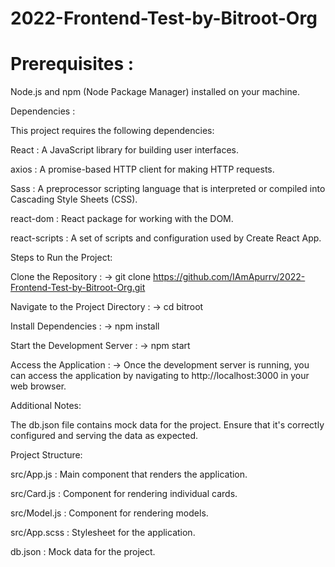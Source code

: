 # 2022-Frontend-Test-by-Bitroot-Org

<h1>Prerequisites :</h1>

Node.js and npm (Node Package Manager) installed on your machine.


Dependencies :

This project requires the following dependencies:

  React : A JavaScript library for building user interfaces.
  
  axios : A promise-based HTTP client for making HTTP requests.
  
  Sass : A preprocessor scripting language that is interpreted or compiled into Cascading Style Sheets (CSS).
  
  
  react-dom : React package for working with the DOM.
  
  react-scripts : A set of scripts and configuration used by Create React App.


Steps to Run the Project:
  
  Clone the Repository : -> git clone https://github.com/IAmApurrv/2022-Frontend-Test-by-Bitroot-Org.git
  
  Navigate to the Project Directory : -> cd bitroot
  
  Install Dependencies : -> npm install
  
  Start the Development Server : -> npm start
  
  Access the Application : -> Once the development server is running, you can access the application by navigating to http://localhost:3000 in your web browser.


Additional Notes:

The db.json file contains mock data for the project. Ensure that it's correctly configured and serving the data as expected.


Project Structure:

src/App.js : Main component that renders the application.

src/Card.js : Component for rendering individual cards.

src/Model.js : Component for rendering models.

src/App.scss : Stylesheet for the application.

db.json : Mock data for the project.

